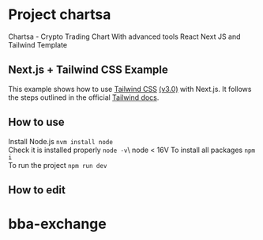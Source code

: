 # Project chartsa

Chartsa - Crypto Trading Chart With advanced tools React Next JS and Tailwind Template

## Next.js + Tailwind CSS Example

This example shows how to use [Tailwind CSS](https://tailwindcss.com/) [(v3.0)](https://tailwindcss.com/blog/tailwindcss-v3) with Next.js. It follows the steps outlined in the official [Tailwind docs](https://tailwindcss.com/docs/guides/nextjs).

## How to use

Install Node.js
`nvm install node`\
Check it is installed properly
`node -v`\ node < 16V
To install all packages
`npm i`\
To run the project
`npm run dev`

## How to edit

# bba-exchange

